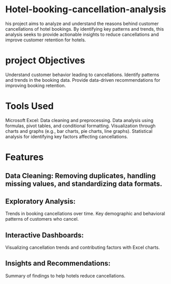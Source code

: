 # Hotel-booking-cancellation-analysis
his project aims to analyze and understand the reasons behind customer cancellations of hotel bookings. By identifying key patterns and trends, this analysis seeks to provide actionable insights to reduce cancellations and improve customer retention for hotels.
# project Objectives
Understand customer behavior leading to cancellations.
Identify patterns and trends in the booking data.
Provide data-driven recommendations for improving booking retention.
# Tools Used
Microsoft Excel:
Data cleaning and preprocessing.
Data analysis using formulas, pivot tables, and conditional formatting.
Visualization through charts and graphs (e.g., bar charts, pie charts, line graphs).
Statistical analysis for identifying key factors affecting cancellations.
# Features
## Data Cleaning: Removing duplicates, handling missing values, and standardizing data formats.
## Exploratory Analysis:
Trends in booking cancellations over time.
Key demographic and behavioral patterns of customers who cancel.
## Interactive Dashboards:
Visualizing cancellation trends and contributing factors with Excel charts.
## Insights and Recommendations:
Summary of findings to help hotels reduce cancellations.
